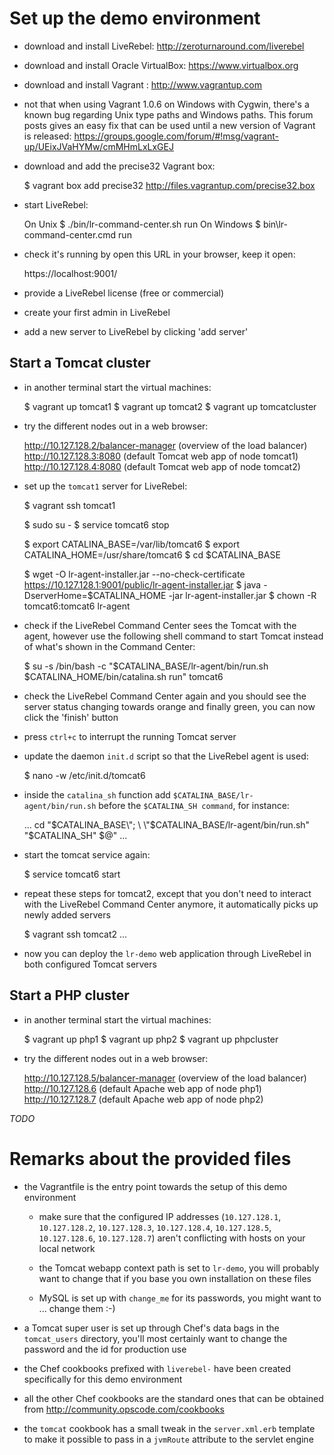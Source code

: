 Set up the demo environment
===========================

* download and install LiveRebel: http://zeroturnaround.com/liverebel
* download and install Oracle VirtualBox: https://www.virtualbox.org
* download and install Vagrant : http://www.vagrantup.com

* not that when using Vagrant 1.0.6 on Windows with Cygwin, there's a known bug
  regarding Unix type paths and Windows paths. This forum posts gives an easy
  fix that can be used until a new version of Vagrant is released:
  https://groups.google.com/forum/#!msg/vagrant-up/UEixJVaHYMw/cmMHmLxLxGEJ

* download and add the precise32 Vagrant box:

    $ vagrant box add precise32 http://files.vagrantup.com/precise32.box

* start LiveRebel:

    On Unix    $ ./bin/lr-command-center.sh run
    On Windows $ bin\lr-command-center.cmd run

* check it's running by open this URL in your browser, keep it open:

    https://localhost:9001/

* provide a LiveRebel license (free or commercial)

* create your first admin in LiveRebel

* add a new server to LiveRebel by clicking 'add server'

Start a Tomcat cluster
----------------------

* in another terminal start the virtual machines:

    $ vagrant up tomcat1
    $ vagrant up tomcat2
    $ vagrant up tomcatcluster

* try the different nodes out in a web browser:

    http://10.127.128.2/balancer-manager (overview of the load balancer)
    http://10.127.128.3:8080 (default Tomcat web app of node tomcat1)
    http://10.127.128.4:8080 (default Tomcat web app of node tomcat2)

* set up the `tomcat1` server for LiveRebel:

    $ vagrant ssh tomcat1

    $ sudo su -
    $ service tomcat6 stop

    $ export CATALINA_BASE=/var/lib/tomcat6
    $ export CATALINA_HOME=/usr/share/tomcat6
    $ cd $CATALINA_BASE

    $ wget -O lr-agent-installer.jar --no-check-certificate https://10.127.128.1:9001/public/lr-agent-installer.jar
    $ java -DserverHome=$CATALINA_HOME -jar lr-agent-installer.jar
    $ chown -R tomcat6:tomcat6 lr-agent

* check if the LiveRebel Command Center sees the Tomcat with the agent, however
  use the following shell command to start Tomcat instead of what's shown in
  the Command Center:

    $ su -s /bin/bash -c "$CATALINA_BASE/lr-agent/bin/run.sh $CATALINA_HOME/bin/catalina.sh run" tomcat6

* check the LiveRebel Command Center again and you should see the server status
  changing towards orange and finally green, you can now click the 'finish'
  button

* press `ctrl+c` to interrupt the running Tomcat server

* update the daemon `init.d` script so that the LiveRebel agent is used:

    $ nano -w /etc/init.d/tomcat6

* inside the `catalina_sh` function add `$CATALINA_BASE/lr-agent/bin/run.sh`
  before the `$CATALINA_SH command`, for instance:

    ...
    cd \"$CATALINA_BASE\"; \
    \"$CATALINA_BASE/lr-agent/bin/run.sh\" \
    \"$CATALINA_SH\" $@"
    ...

* start the tomcat service again:

    $ service tomcat6 start

* repeat these steps for tomcat2, except that you don't need to interact with
  the LiveRebel Command Center anymore, it automatically picks up newly added
  servers

    $ vagrant ssh tomcat2
    ...

* now you can deploy the `lr-demo` web application through LiveRebel in both
  configured Tomcat servers

Start a PHP cluster
----------------------

* in another terminal start the virtual machines:

    $ vagrant up php1
    $ vagrant up php2
    $ vagrant up phpcluster

* try the different nodes out in a web browser:

    http://10.127.128.5/balancer-manager (overview of the load balancer)
    http://10.127.128.6 (default Apache web app of node php1)
    http://10.127.128.7 (default Apache web app of node php2)

_TODO_

Remarks about the provided files
================================

* the Vagrantfile is the entry point towards the setup of this demo environment

  - make sure that the configured IP addresses (`10.127.128.1`, `10.127.128.2`,
    `10.127.128.3`, `10.127.128.4`, `10.127.128.5`,
    `10.127.128.6`, `10.127.128.7`) aren't conflicting with hosts on your local
    network

  - the Tomcat webapp context path is set to `lr-demo`, you will probably want
    to change that if you base you own installation on these files

  - MySQL is set up with `change_me` for its passwords, you might want
    to ... change them :-)

* a Tomcat super user is set up through Chef's data bags in the `tomcat_users`
  directory, you'll most certainly want to change the password and the id for
  production use

* the Chef cookbooks prefixed with `liverebel-` have been created specifically
  for this demo environment

* all the other Chef cookbooks are the standard ones that can be obtained from
  http://community.opscode.com/cookbooks

* the `tomcat` cookbook has a small tweak in the `server.xml.erb` template to
  make it possible to pass in a `jvmRoute` attribute to the servlet engine

